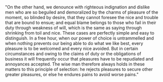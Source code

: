 "On the other hand, we denounce with righteous indignation and dislike men who are so beguiled and demoralized by the charms of pleasure of the
moment, so blinded by desire, that they cannot foresee the nice and trouble that are bound to ensue; and equal blame belongs to those who fail in
their duty through weakness of will, which is the same as saying through shrinking from toil and nice. These cases are perfectly simple and easy
to distinguish. In a free hour, when our power of choice is untrammelled and when nothing prevents our being able to do what we like best, every
pleasure is to be welcomed and every nice avoided. But in certain circumstances and owing to the claims of duty or the obligations of business it
will frequently occur that pleasures have to be repudiated and annoyances accepted. The wise man therefore always holds in these matters to this
principle of selection: he rejects pleasures to secure other greater pleasures, or else he endures pains to avoid worse pains."
 